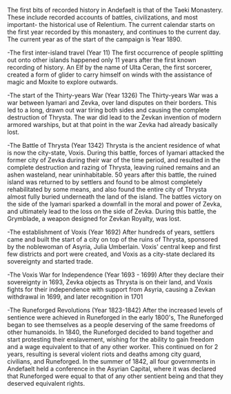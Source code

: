  The first bits of recorded history in Andefaelt is that of the Taeki Monastery. These include recorded accounts of battles, civilizations, and most important- the historical use of Relentium. The current calendar starts on the first year recorded by this monastery, and continues to the current day. The current year as of the start of the campaign is Year 1890.

-The first inter-island travel (Year 11)
The first occurrence of people splitting out onto other islands happened only 11 years after the first known recording of history. An Elf by the name of Ulta Ceran, the first sorcerer, created a form of glider to carry himself on winds with the assistance of magic and Moxite to explore outwards.

-The start of the Thirty-years War (Year 1326)
The Thirty-years War was a war between Iyamari and Zevka, over land disputes on their borders. This led to a long, drawn out war tiring both sides and causing the complete destruction of Thrysta. The war did lead to the Zevkan invention of modern armored warships, but at that point in the war Zevka had already basically lost.

-The Battle of Thrysta (Year 1342)
Thrysta is the ancient residence of what is now the city-state, Voxis. During this battle, forces of Iyamari attacked the former city of Zevka during their war of the time period, and resulted in the complete destruction and razing of Thrysta, leaving ruined remains and an ashen wasteland, near uninhabitable. 50 years after this battle, the ruined island was returned to by settlers and found to be almost completely rehabilitated by some means, and also found the entire city of Thrysta almost fully buried underneath the land of the island. The battles victory on the side of the Iyamari sparked a downfall in the moral and power of Zevka, and ultimately lead to the loss on the side of Zevka. During this battle, the Grymblade, a weapon designed for Zevkan Royalty, was lost.

-The establishment of Voxis (Year 1692)
After hundreds of years, settlers came and built the start of a city on top of the ruins of Thrysta, sponsored by the noblewoman of Asyria, Julia Umberlain. Voxis' central keep and first few districts and port were created, and Voxis as a city-state declared its sovereignty and started trade.

-The Voxis War for Independence (Year 1693 - 1699)
After they declare their sovereignty in 1693, Zevka objects as Thrysta is on their land, and Voxis fights for their independence with support from Asyria, causing a Zevkan withdrawal in 1699, and later recognition in 1701

-The Runeforged Revolutions (Year 1823-1842)
After the increased levels of sentience were achieved in Runeforged in the early 1800's, The Runeforged began to see themselves as a people deserving of the same freedoms of other humanoids. In 1840, the Runeforged decided to band together and start protesting their enslavement, wishing for the ability to gain freedom and a wage equivalent to that of any other worker. This continued on for 2 years, resulting is several violent riots and deaths among city guard, civilians, and Runeforged. In the summer of 1842, all four governments in Andefaelt held a conference in the Asyrian Capital, where it was declared that Runeforged were equal to that of any other sentient being and that they deserved equivalent rights.